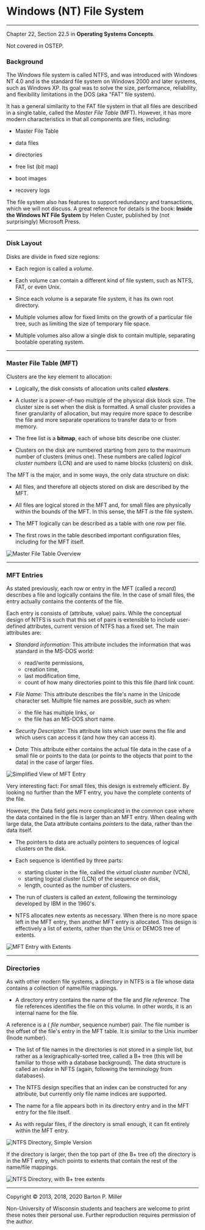 # Windows (NT) File System

* * *

Chapter 22, Section 22.5 in **Operating Systems Concepts**.

Not covered in OSTEP.

### Background

The Windows file system is called NTFS, and was introduced with Windows
NT 4.0 and is the standard file system on Windows 2000 and later systems,
such as Windows XP.
Its goal was to solve the size, performance, reliability, and flexibility
limitations in the DOS (aka "FAT" file system).

It has a general similarity to the FAT file system in that all files are
described in a single table, called the
_Master File Table_ (MFT).
However, it has more modern characteristics in that all components are files,
including:

- Master File Table
- data files
- directories

- free list (bit map)
- boot images
- recovery logs

The file system also has features to support redundancy and transactions, which we will
not discuss.
A great reference for details is the book:
**Inside the Windows NT File System** by Helen Custer, published by (not surprisingly)
Microsoft Press.

* * *

### Disk Layout

Disks are divide in fixed size regions:

- Each region is called a _volume_.

- Each volume can contain a different kind of file system, such as NTFS, FAT,
  or even Unix.

- Since each volume is a separate file system, it has its own root directory.

- Multiple volumes allow for fixed limits on the growth of a
  particular file tree, such as limiting the size of temporary file
  space.

- Multiple volumes also allow a single disk to contain multiple, separating bootable
  operating system.


* * *

### Master File Table (MFT)

Clusters are the key element to allocation:

- Logically, the disk consists of allocation units called
  **_clusters_**.

- A cluster is a power-of-two multiple of the physical disk block size.
  The cluster size is set when the disk is formatted.
  A small cluster provides a finer granularity of allocation, but may require
  more space to describe the file and more separate operations to transfer
  data to or from memory.

- The free list is a **bitmap**, each of whose bits describe one cluster.

- Clusters on the disk are numbered starting from zero to the maximum
  number of clusters (minus one).
  These numbers are called
  _logical cluster numbers_ (LCN)
  and are used to name blocks (clusters) on disk.


The MFT is the major, and in some ways, the only data structure on disk:

- All files, and therefore all objects stored on disk are described by
  the MFT.

- All files are logical stored _in_ the MFT and, for small
  files are physically within the bounds of the MFT.
  In this sense, the MFT _is_ the file system.

- The MFT logically can be described as a table with one row per file.

- The first rows in the table described important configuration files,
  including for the MFT itself.


![Master File Table Overview](figures/mft.gif)

* * *

### MFT Entries

As stated previously, each row or entry in the MFT (called a _record_)
describes a file and logically contains the file.
In the case of small files, the entry actually contains the contents of
the file.

Each entry is consists of (attribute, value) pairs.
While the conceptual design of NTFS is such that this set of
pairs is extensible to include user-defined attributes, current
version of NTFS has a fixed set.
The main attributes are:

- _Standard information:_
   This attribute includes the information that was standard in the
   MS-DOS world:

  - read/write permissions,
  - creation time,
  - last modification time,
  - count of how many directories point to this this file (hard link
     count.
- _File Name:_
   This attribute describes the file's name in the Unicode character set.
   Multiple file names are possible, such as when:

  - the file has multiple links, or
  - the file has an MS-DOS short name.
- _Security Descriptor:_
   This attribute lists which user owns the file and which users
   can access it (and how they can access it).

- _Data:_
   This attribute either contains the actual file data in the case of a
   small file or points to the data (or points to the objects that point
   to the data) in the case of larger files.


![Simplified View of MFT Entry](figures/mft-entry-simple.gif)

Very interesting fact:
For small files, this design is extremely efficient.
By looking no further than the MFT entry, you have the complete contents
of the file.

However, the Data field gets more complicated in the common case
where the data contained in the file
is larger than an MFT entry.
When dealing with large data, the Data attribute contains _pointers_ to
the data, rather than the data itself.

- The pointers to data are actually pointers to sequences of logical clusters
   on the disk.

- Each sequence is identified by three parts:
  - starting cluster in the file, called the _virtual cluster number_ (VCN),
  - starting logical cluster (LCN) of the sequence on disk,
  - length, counted as the number of clusters.
- The run of clusters is called an _extent_, following the terminology
   developed by IBM in the 1960's.

- NTFS allocates new extents as necessary. When there is no more space left in
   the MFT entry, then another MFT entry is allocated. This design is effectively
   a list of extents, rather than the Unix or DEMOS tree of extents.


![MFT Entry with Extents](figures/mft-entry-extent.gif)

* * *

### Directories

As with other modern file systems, a directory in NTFS is a file whose
data contains a collection of name/file mappings.

- A directory entry contains the name of the file and _file reference_.
   The file references identifies the file on this volume. In other words,
   it is an internal name for the file.


 A reference is a ( _file number_, sequence number) pair. The file
 number is the offset of the file's entry in the MFT table. It is similar
 to the Unix inumber (Inode number).

- The list of file names in the directories is not stored in a simple list,
   but rather as a lexigraphically-sorted tree, called a B+ tree (this will
   be familiar to those with a database background). The data structure is
   called an _index_ in NFTS (again, following the terminology from
   databases).

- The NTFS design specifies that an index can be constructed for any
   attribute, but currently only file name indices are supported.

- The name for a file appears both in its directory entry and in the MFT entry
   for the file itself.

- As with regular files, if the directory is small enough, it can fit
   entirely within the MFT entry.


![NTFS Directory, Simple Version](figures/mft-dir-simple.gif)

If the directory is larger, then the
top part of (the B+ tree of) the directory is in the MFT entry,
which points to extents that contain the rest of the name/file mappings.

![NTFS Directory, with B+ tree extents](figures/mft-dir-extent.gif)

* * *

Copyright © 2013, 2018, 2020 Barton P. Miller

Non-University of Wisconsin students and teachers are welcome
to print these notes their personal use.
Further reproduction requires permission of the author.

